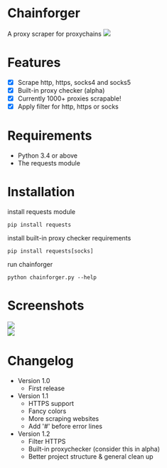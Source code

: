 # Chainforger
A proxy scraper for proxychains
<img src='https://i.imgur.com/jkedgCy.png'/>

# Features
- [x] Scrape http, https, socks4 and socks5
- [x] Built-in proxy checker (alpha)
- [x] Currently 1000+ proxies scrapable!
- [x] Apply filter for http, https or socks

# Requirements
- Python 3.4 or above
- The requests module
# Installation
install requests module
```
pip install requests
```
install built-in proxy checker requirements
```
pip install requests[socks]
```
run chainforger
```
python chainforger.py --help
```

# Screenshots
<img src='https://i.imgur.com/Obv8Eci.png' /><br />
<img src='https://i.imgur.com/3KYeG4n.png' /><br />

# Changelog
- Version 1.0
    - First release
- Version 1.1
    - HTTPS support
    - Fancy colors
    - More scraping websites
    - Add '#' before error lines
- Version 1.2
    - Filter HTTPS
    - Built-in proxychecker (consider this in alpha)
    - Better project structure & general clean up
